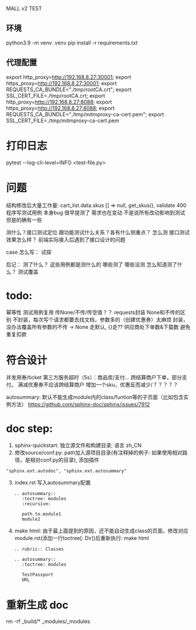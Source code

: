 MALL v2 TEST

## 环境
python3.9 -m venv .venv
pip install -r requirements.txt

## 代理配置
export http_proxy=http://192.168.8.27:30001; export https_proxy=http://192.168.8.27:30001;
export REQUESTS_CA_BUNDLE="./tmp/rootCA.crt";
export SSL_CERT_FILE=./tmp/rootCA.crt;
export http_proxy=http://192.168.8.27:8088; export https_proxy=http://192.168.8.27:8088;
export REQUESTS_CA_BUNDLE="./tmp/mitmproxy-ca-cert.pem"; 
export SSL_CERT_FILE=./tmp/mitmproxy-ca-cert.pem
<!-- export CURL_CA_BUNDLE="./tmp/mitmproxy-ca-cert.pem"; -->
# 打印日志
pytest --log-cli-level=INFO <test-file.py>

# 问题
结构修改后大量工作量: cart_list.data.skus [] => null, get_skus(), validate 400
程序写测试用例 本身bug
很早提测了 需求也在变动 不是说所有改动影响到测试 但是的确有一些

测什么？接口测试定位 跟功能测试什么关系？各有什么侧重点？
怎么测
接口测试效果怎么样？ 前端实际接入后遇到了接口设计的问题 

case 怎么写：
试探

后记：
测了什么？ 这些用例都是测什么的 哪些测了 哪些没测
怎么知道测了什么？ 测试覆盖
# todo:
幂等性
测试用例复用
传None/不传/传空值？？ requests封装 None和不传的区别 
    不封装，每次写个请求都要去找文档，参数多的（创建优惠券）太麻烦
    封装，没办法覆盖所有参数的不传 -> None 走默认, {}走??
供应商处下单数&下载数 避免重复扣款

# 符合设计
并发用券/ticket
第三方服务超时（5s）：商品库/支付...
跨结算商户下单，部分支付。 满减优惠券不应该跨结算商户
增加一个sku，优惠反而减少/？？？？？


autosummary: 默认不能生成module内的class/funtion等的子页面（比如包含实例方法） https://github.com/sphinx-doc/sphinx/issues/7912

# doc step:
1. sphinx-quickstart: 独立源文件和构建目录; 语言 zh_CN
2. 修改source/conf.py: path加入源项目目录(有注释掉的例子: 如果使用相对路径，是相对conf.py的目录), 添加插件
```
"sphinx.ext.autodoc", "sphinx.ext.autosummary"
```   
3. index.rst 写入autosummary配置
``` 
   .. autosummary::
      :toctree: modules
      :recursive: 

      path.to.module1
      module2
```
4.  make html: 由于最上面提到的原因，还不能自动生成class的页面，修改对应module.rst(添加一行toctree[: Dir])后重新执行: make html
```
   .. rubric:: Classes

   .. autosummary::
      :toctree: modules

      TestPassport
      URL
```

# 重新生成 doc
<!-- rm -rf build source/modules -->
rm -rf _build/* _modules/_modules